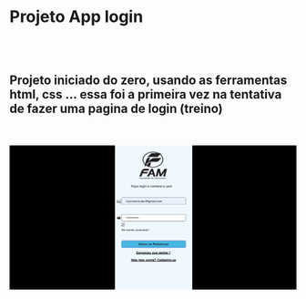 <h1>Projeto App login</h1>
<br>
<br>
<h2>Projeto iniciado do zero, usando as ferramentas html, css ... essa foi a primeira vez na tentativa de fazer uma pagina de login (treino)</h2> 
<br>
<br>
<img src="https://github.com/luizzvianna/new-project-app/blob/master/img/projetoapp.jpg?raw=true" >
